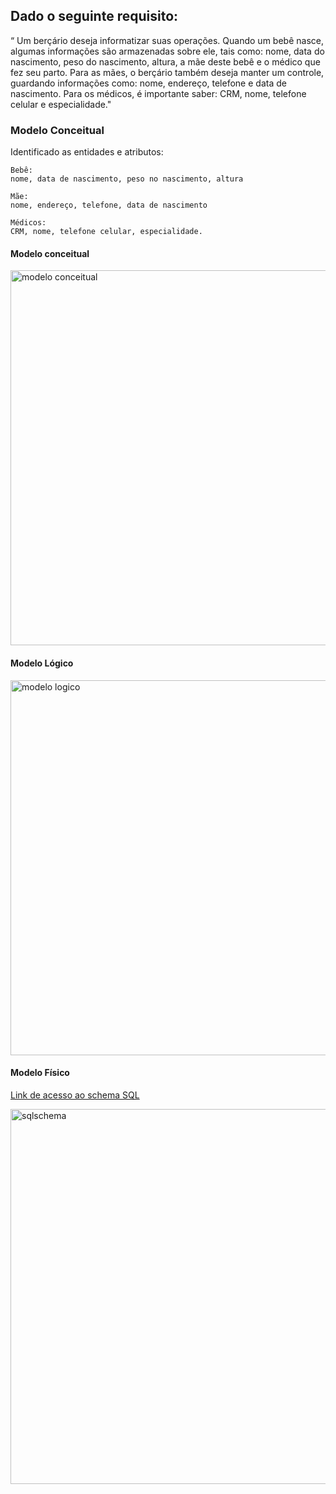 <h2>Dado o seguinte requisito:</h2>

“ Um berçário deseja informatizar suas operações. Quando um bebê nasce, algumas
informações são armazenadas sobre ele, tais como: nome, data do nascimento, peso do
nascimento, altura, a mãe deste bebê e o médico que fez seu parto. Para as mães, o berçário
também deseja manter um controle, guardando informações como: nome, endereço, telefone
e data de nascimento. Para os médicos, é importante saber: CRM, nome, telefone celular e
especialidade."


<h3>Modelo Conceitual</h3>

Identificado as entidades e atributos: 

    Bebê: 
    nome, data de nascimento, peso no nascimento, altura

    Mãe:
    nome, endereço, telefone, data de nascimento

    Médicos: 
    CRM, nome, telefone celular, especialidade.

<h4>Modelo conceitual</h4>

   <img width="600" alt="modelo conceitual" src="https://github.com/lazarogomes99/FAP-Softex-2024-Ruby-on-Rails/assets/104474707/b36ab2f3-0bb6-40c0-82f1-511e889640a1">



<h4>Modelo Lógico</h4>

  <img width="600" alt="modelo logico" src="https://github.com/lazarogomes99/FAP-Softex-2024-Ruby-on-Rails/assets/104474707/0c7648f7-d857-4057-a930-37eaacde57b6">



<h4>Modelo Físico</h4>

   [Link de acesso ao schema SQL](https://gist.github.com/lazarogomes99/02a15e54b280698e52e99b8bcf26fbd6)
   
   <img width="600" alt="sqlschema" src="https://github.com/lazarogomes99/FAP-Softex-2024-Ruby-on-Rails/assets/104474707/21db768f-050a-4055-b224-0010480aacda">




